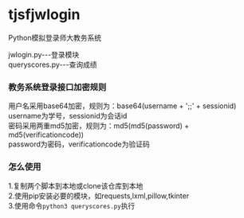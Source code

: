 # tjsfjwlogin
Python模拟登录师大教务系统

jwlogin.py---登录模块  
queryscores.py---查询成绩  

### 教务系统登录接口加密规则
用户名采用base64加密，规则为：base64(username + ';;' + sessionid)   
username为学号，sessionid为会话id  
密码采用两重md5加密，规则为：md5(md5(password) + md5(verificationcode))  
password为密码，verificationcode为验证码  

### 怎么使用
1.复制两个脚本到本地或clone该仓库到本地  
2.使用pip安装必要的模块，如requests,lxml,pillow,tkinter  
3.使用命令`python3 queryscores.py`执行  
